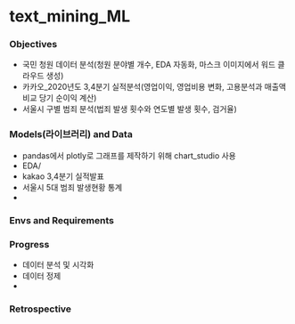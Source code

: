 # text_mining_ML

### Objectives
- 국민 청원 데이터 분석(청원 분야별 개수, EDA 자동화, 마스크 이미지에서 워드 클라우드 생성)
- 카카오_2020년도 3,4분기 실적분석(영업이익, 영업비용 변화, 고용분석과 매출액 비교 당기 순이익 계산)
- 서울시 구별 범죄 분석(법죄 발생 횟수와 연도별 발생 횟수, 검거율)


### Models(라이브러리) and Data
- pandas에서 plotly로 그래프를 제작하기 위해 chart_studio 사용
- EDA/
- kakao 3,4분기 실적발표
- 서울시 5대 범죄 발생현황 통계
- 




### Envs and Requirements


### Progress
- 데이터 분석 및 시각화
- 데이터 정제
- 


### Retrospective
